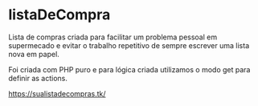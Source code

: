 # listaDeCompra
Lista de compras criada para facilitar um problema pessoal em supermecado e evitar o trabalho repetitivo de sempre escrever uma lista nova em papel.

Foi criada com PHP puro e para lógica criada utilizamos o modo get para definir as actions.

https://sualistadecompras.tk/


